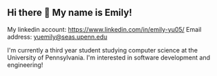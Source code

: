 ## Hi there 👋 My name is Emily!
My linkedin account: https://www.linkedin.com/in/emily-yu05/
Email address: yuemily@seas.upenn.edu

I'm currently a third year student studying computer science at the University of Pennsylvania. I'm interested in software development and engineering!

<!--
**yuemily12/yuemily12** is a ✨ _special_ ✨ repository because its `README.md` (this file) appears on your GitHub profile.

Here are some ideas to get you started:

- 🔭 I’m currently working on ...
- 🌱 I’m currently learning ...
- 👯 I’m looking to collaborate on ...
- 🤔 I’m looking for help with ...
- 💬 Ask me about ...
- 📫 How to reach me: ...
- 😄 Pronouns: ...
- ⚡ Fun fact: ...
-->
